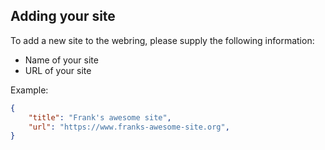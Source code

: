 ## Adding your site

To add a new site to the webring, please supply the following information:

* Name of your site
* URL of your site

Example:

```json
{
    "title": "Frank's awesome site",
    "url": "https://www.franks-awesome-site.org",
}
```
